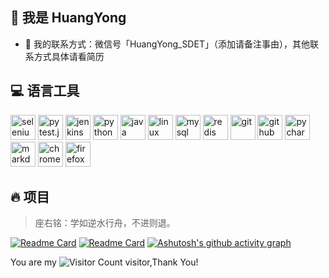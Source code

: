 ## :chocolate_bar: 我是 HuangYong
- :tangerine: 我的联系方式：微信号「HuangYong_SDET」（添加请备注事由），其他联系方式具体请看简历


## :computer: 语言工具
<div style="flex">
<img src="https://cdn.jsdelivr.net/gh/devicons/devicon/icons/selenium/selenium-original.svg" width="40" height="40" alt="selenium"/>
<img src="https://cdn.jsdelivr.net/gh/devicons/devicon/icons/pytest/pytest-original.svg" width="40" height="40" alt="pytest.js"/>
<img src="https://cdn.jsdelivr.net/gh/devicons/devicon/icons/jenkins/jenkins-original.svg"  width="40" height="40" alt="jenkins"/>
<img src="https://cdn.jsdelivr.net/gh/devicons/devicon/icons/python/python-original.svg" width="40" height="40" alt="python"/>
<img src="https://cdn.jsdelivr.net/gh/devicons/devicon/icons/java/java-original.svg" width="40" height="40" alt="java"/>
<img src="https://cdn.jsdelivr.net/gh/devicons/devicon/icons/linux/linux-original.svg" width="40" height="40" alt="linux"/>
<img src="https://cdn.jsdelivr.net/gh/devicons/devicon/icons/mysql/mysql-original.svg" width="40" height="40" alt="mysql"/>
<img src="https://cdn.jsdelivr.net/gh/devicons/devicon/icons/redis/redis-original.svg" width="40" height="40" alt="redis"/>
<img src="https://cdn.jsdelivr.net/gh/devicons/devicon/icons/git/git-original.svg" width="40" height="40" alt="git"/>
<img src="https://cdn.jsdelivr.net/gh/devicons/devicon/icons/github/github-original.svg"  width="40" height="40" alt="github"/>
<img src="https://cdn.jsdelivr.net/gh/devicons/devicon/icons/pycharm/pycharm-original.svg" width="40" height="40" alt="pycharm"/>
<img src="https://cdn.jsdelivr.net/gh/devicons/devicon/icons/markdown/markdown-original.svg" width="40" height="40" alt="markdown"/>
<img src="https://cdn.jsdelivr.net/gh/devicons/devicon/icons/chrome/chrome-original.svg" width="40" height="40" alt="chrome"/>
<img src="https://cdn.jsdelivr.net/gh/devicons/devicon/icons/firefox/firefox-original.svg" width="40" height="40" alt="firefox"/> 

  ## :fire: 项目 
 > 座右铭：学如逆水行舟，不进则退。


[![Readme Card](https://github-readme-stats.vercel.app/api/pin/?username=GreyHy&repo=Hy-AutoTest-Framework)](https://github.com/GreyHy/Hy-AutoTest-Framework)
[![Readme Card](https://github-readme-stats.vercel.app/api/pin/?username=GreyHy&repo=CampusBBS-SpringBoot-)](https://github.com/GreyHy/CampusBBS-SpringBoot-)
[![Ashutosh's github activity graph](https://github-readme-activity-graph.vercel.app/graph?username=GreyHy&theme=dracula)](https://github.com/ashutosh00710/github-readme-activity-graph)



You are my ![Visitor Count](https://profile-counter.glitch.me/huangyong2002/count.svg) visitor,Thank You!




